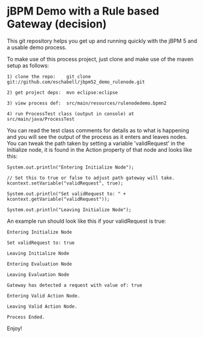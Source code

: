 jBPM Demo with a Rule based Gateway (decision)
=============================================

This git repository helps you get up and running quickly with the jBPM 5 and a usable demo process.

To make use of this process project, just clone and make use of the maven setup as follows:

	1) clone the repo:    git clone git://github.com/eschabell/jbpm52_demo_rulenode.git

	2) get project deps:  mvn eclipse:eclipse   

	3) view process def:  src/main/resources/rulenodedemo.bpmn2

	4) run ProcessTest class (output in console) at src/main/java/ProcessTest
  
You can read the test class comments for details as to what is happening and you will see the output 
of the process as it enters and leaves nodes. You can tweak the path taken by setting a variable 
'validRequest' in the Initialize node, it is found in the Action property of that node and looks like
this:

	System.out.println("Entering Initialize Node");

	// Set this to true or false to adjust path gateway will take.
	kcontext.setVariable("validRequest", true);

	System.out.println("Set validRequest to: " + kcontext.getVariable("validRequest"));

	System.out.println("Leaving Initialize Node");

An example run should look like this if your validRequest is true:

	Entering Initialize Node

	Set validRequest to: true

	Leaving Initialize Node

	Entering Evaluation Node

	Leaving Evaluation Node

	Gateway has detected a request with value of: true

	Entering Valid Action Node.

	Leaving Valid Action Node.

	Process Ended.

Enjoy!
